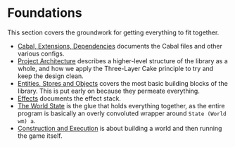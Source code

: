 # Foundations

This section covers the groundwork for getting everything to fit together.

- [Cabal, Extensions, Dependencies](foundations/cabal.md) documents the Cabal files and other various configs.
- [Project Architecture](foundations/architecture.md) describes a higher-level structure of the library as a whole,
and how we apply the Three-Layer Cake principle to try and keep the design clean.
- [Entities, Stores and Objects](world/entities.md) covers the most basic building blocks of the library. This is put early on
because they permeate everything.
- [Effects](foundations/effects.md) documents the effect stack.
- [The World State](world/state.md) is the glue that holds everything together, as the entire program is basically an overly
convoluted wrapper around `State (World wm) a`.
- [Construction and Execution](foundations/construction.md) is about building a world and then running the game itself.
